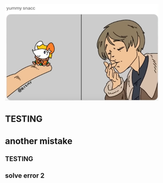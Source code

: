 <p align="center">
    <img src="./wut.png" alt="img">
</p>
<h1>TESTING<h1>
another mistake
<h2>TESTING<h2>
solve error 2
